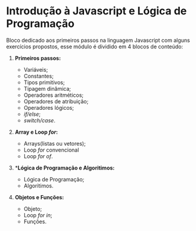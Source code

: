 # Introdução à Javascript e Lógica de Programação

Bloco dedicado aos primeiros passos na linguagem Javascript com alguns exercícios propostos, esse módulo é dividido em 4 blocos de conteúdo:

1. **Primeiros passos:**
    - Variáveis;
    - Constantes;
    - Tipos primitivos;
    - Tipagem dinâmica;
    - Operadores aritméticos;
    - Operadores de atribuição;
    - Operadores lógicos;
    - *if/else*;
    - *switch/case*.

2. **Array e Loop *for*:**
     - Arrays(listas ou vetores);
     - Loop *for* convencional
     - Loop *for of*.

3. ***Lógica de Programação e Algoritimos:**
    - Lógica de Programação;
    - Algoritimos.

4. **Objetos e Funções:**
    - Objeto;
    - Loop *for in*;
    - Funções.
